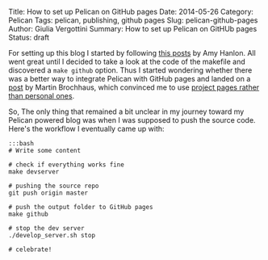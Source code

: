 Title: How to set up Pelican on GitHub pages
Date: 2014-05-26
Category: Pelican
Tags: pelican, publishing, github pages
Slug: pelican-github-pages
Author: Giulia Vergottini
Summary: How to set up Pelican on GitHUb pages
Status: draft

For setting up this blog I started by following [this posts](http://mathamy.com/migrating-to-github-pages-using-pelican.html) by Amy Hanlon. All went great until I decided to take a look at the code of the makefile and discovered a `make github` option. Thus I started wondering whether there was a better way to integrate Pelican with GitHub pages and landed on a [post](http://martinbrochhaus.com/pelican2.html) by Martin Brochhaus, which convinced me to use [project pages rather than personal ones](https://help.github.com/articles/user-organization-and-project-pages).

So,
The only thing that remained a bit unclear in my journey toward my Pelican powered blog was when I was supposed to push the source code. Here's the workflow I eventually came up with:

    :::bash
    # Write some content

    # check if everything works fine
    make devserver

    # pushing the source repo
    git push origin master

    # push the output folder to GitHub pages
    make github

    # stop the dev server
    ./develop_server.sh stop

    # celebrate!

